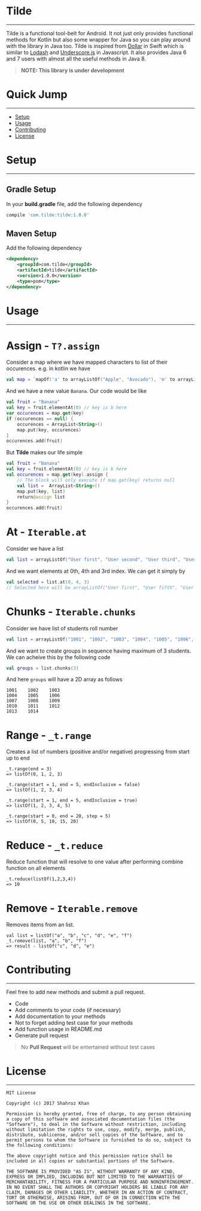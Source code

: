 # Tilde
----
Tilde is a functional tool-belt for Android. It not just only provides functional methods for Kotlin but also some wrapper for Java so you can play around with the library in Java too.
Tilde is inspired from [Dollar][dollar] in Swift which is similar to [Lodash][lodash] and [Underscore.js][underscore-js] in Javascript.
It also provides Java 6 and 7 users with almost all the useful methods in Java 8.

> **NOTE: This library is under development**
# Quick Jump
---
  - [Setup](#setup)
  - [Usage](#usage)
  - [Contributing](#contributing)
  - [License](#license)

# Setup
---
## Gradle Setup
In your **build.gradle** file, add the following dependency
```groovy 
compile 'com.tilde:tilde:1.0.0'
```
## Maven Setup
Add the following dependency
```xml
<dependency>
    <groupId>com.tilde</groupId>
    <artifactId>tilde</artifactId>
    <version>1.0.0</version>
    <type>pom</type>
</dependency>
```

# Usage
----
# Assign - `T?.assign`
Consider a map where we have mapped characters to list of their occurences. e.g. in kotlin we have 
```kotlin
val map = `mapOf('a' to arrayListOf("Apple", "Avocado"), 'm' to arrayListOf("Mango"), 't' to arrayListOf("Tomato"))`
```
And we have a new value `Banana`. Our code would be like
```kotlin
val fruit = "Banana"
val key = fruit.elementAt(0) // key is b here
var occurences = map.get(key)
if (occurences == null) {
    occurences = ArrayList<String>()
    map.put(key, occurences)
}
occurences.add(fruit)
```
But **Tilde** makes our life simple
```kotlin
val fruit = "Banana"
val key = fruit.elementAt(0) // key is b here
val occurences = map.get(key).assign {
    // The block will only execute if map.get(key) returns null
    val list =  ArrayList<String>()
    map.put(key, list)
    return@assign list
}
occurences.add(fruit)
```
# At - `Iterable.at`
Consider we have a list 
```kotlin
val list = arrayListOf("User first", "User second", "User third", "User fourth", "User fifth")
```
And we want elements at 0th, 4th and 3rd index. We can get it simply by 
```kotlin
val selected = list.at(0, 4, 3)
// Selected here will be arrayListOf("User first", "User fifth", "User fourth")
```
# Chunks - `Iterable.chunks`
Consider we have list of students roll number
```kotlin
val list = arrayListOf("1001", "1002", "1003", "1004", "1005", "1006", "1007", "1008", "1009", "1010", "1011", "1012", "1013", "1014")
```
And we want to create groups in sequence having maximum of 3 students. We can acheive this by the following code
```kotlin
val groups = list.chunks(3)
```
And here `groups` will have a 2D array as follows
```
1001    1002    1003
1004    1005    1006
1007    1008    1009
1010    1011    1012
1013    1014
```

# Range - `_t.range`
Creates a list of numbers (positive and/or negative) progressing from start up to end
```
_t.range(end = 3)
=> listOf(0, 1, 2, 3)

_t.range(start = 1, end = 5, endInclusive = false)
=> listOf(1, 2, 3, 4)

_t.range(start = 1, end = 5, endInclusive = true)
=> listOf(1, 2, 3, 4, 5)

_t.range(start = 0, end = 20, step = 5)
=> listOf(0, 5, 10, 15, 20)
```

# Reduce - `_t.reduce`
Reduce function that will resolve to one value after performing combine function on all elements
```
_t.reduce(listOf(1,2,3,4))
=> 10
```

# Remove - `Iterable.remove`
Removes items from an list.
```
val list = listOf("a", "b", "c", "d", "e", "f")
_t.remove(list, "a", "b", "f")
=> result - listOf("c", "d", "e")
```

# Contributing
----
Feel free to add new methods and submit a pull request. 
 - Code
 - Add comments to your code (if necessary)
 - Add documentation to your methods
 - Not to forget adding test case for your methods
 - Add function usage in README.md
 - Generate pull request
> No **Pull Request** will be entertained without test cases

# License
----

    MIT License
    
    Copyright (c) 2017 Shahroz Khan
    
    Permission is hereby granted, free of charge, to any person obtaining a copy of this software and associated documentation files (the "Software"), to deal in the Software without restriction, including without limitation the rights to use, copy, modify, merge, publish, distribute, sublicense, and/or sell copies of the Software, and to permit persons to whom the Software is furnished to do so, subject to the following conditions:
    
    The above copyright notice and this permission notice shall be included in all copies or substantial portions of the Software.

    THE SOFTWARE IS PROVIDED "AS IS", WITHOUT WARRANTY OF ANY KIND, EXPRESS OR IMPLIED, INCLUDING BUT NOT LIMITED TO THE WARRANTIES OF MERCHANTABILITY, FITNESS FOR A PARTICULAR PURPOSE AND NONINFRINGEMENT. IN NO EVENT SHALL THE AUTHORS OR COPYRIGHT HOLDERS BE LIABLE FOR ANY CLAIM, DAMAGES OR OTHER LIABILITY, WHETHER IN AN ACTION OF CONTRACT, TORT OR OTHERWISE, ARISING FROM, OUT OF OR IN CONNECTION WITH THE SOFTWARE OR THE USE OR OTHER DEALINGS IN THE SOFTWARE.


[dollar]: <https://github.com/ankurp/Dollar>
[lodash]: <https://lodash.com/>
[underscore-js]: <http://underscorejs.org/>
